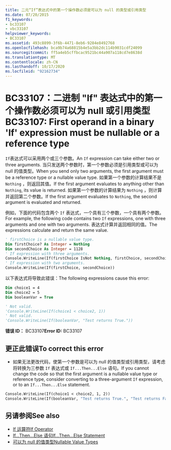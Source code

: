 ```yaml
---
title: 二元“If”表达式中的第一个操作数必须是可以为 null 的类型或引用类型
ms.date: 07/20/2015
f1_keywords:
- bc33107
- vbc33107
helpviewer_keywords:
- BC33107
ms.assetid: 493c8899-3f6b-4471-8eb6-9284e8492768
ms.openlocfilehash: bca9b74a68815b4e5a3bb2dc114b9031cdf24099
ms.sourcegitcommit: ff5a4eb5cffbcac9521bc44a907a118cd7e8638d
ms.translationtype: MT
ms.contentlocale: zh-CN
ms.lasthandoff: 10/17/2020
ms.locfileid: "92162734"
---
```

# <a name="bc33107-first-operand-in-a-binary-if-expression-must-be-nullable-or-a-reference-type"></a><span data-ttu-id="965df-102">BC33107：二进制 "If" 表达式中的第一个操作数必须可以为 null 或引用类型</span><span class="sxs-lookup"><span data-stu-id="965df-102">BC33107: First operand in a binary 'If' expression must be nullable or a reference type</span></span>

<span data-ttu-id="965df-103">`If`表达式可以采用两个或三个参数。</span><span class="sxs-lookup"><span data-stu-id="965df-103">An `If` expression can take either two or three arguments.</span></span> <span data-ttu-id="965df-104">当只发送两个参数时，第一个参数必须是引用类型或可以为 null 的值类型。</span><span class="sxs-lookup"><span data-stu-id="965df-104">When you send only two arguments, the first argument must be a reference type or a nullable value type.</span></span> <span data-ttu-id="965df-105">如果第一个参数的计算结果不是 `Nothing` ，则返回其值。</span><span class="sxs-lookup"><span data-stu-id="965df-105">If the first argument evaluates to anything other than `Nothing`, its value is returned.</span></span> <span data-ttu-id="965df-106">如果第一个参数的计算结果为 `Nothing` ，则计算并返回第二个参数。</span><span class="sxs-lookup"><span data-stu-id="965df-106">If the first argument evaluates to `Nothing`, the second argument is evaluated and returned.</span></span>

 <span data-ttu-id="965df-107">例如，下面的代码包含两个 `If` 表达式，一个具有三个参数，一个具有两个参数。</span><span class="sxs-lookup"><span data-stu-id="965df-107">For example, the following code contains two `If` expressions, one with three arguments and one with two arguments.</span></span> <span data-ttu-id="965df-108">表达式计算并返回相同的值。</span><span class="sxs-lookup"><span data-stu-id="965df-108">The expressions calculate and return the same value.</span></span>

```vb
' firstChoice is a nullable value type.
Dim firstChoice? As Integer = Nothing
Dim secondChoice As Integer = 1128
' If expression with three arguments.
Console.WriteLine(If(firstChoice IsNot Nothing, firstChoice, secondChoice))
' If expression with two arguments.
Console.WriteLine(If(firstChoice, secondChoice))
```

 <span data-ttu-id="965df-109">以下表达式将导致此错误：</span><span class="sxs-lookup"><span data-stu-id="965df-109">The following expressions cause this error:</span></span>

```vb
Dim choice1 = 4
Dim choice2 = 5
Dim booleanVar = True

' Not valid.
'Console.WriteLine(If(choice1 < choice2, 1))
' Not valid.
'Console.WriteLine(If(booleanVar, "Test returns True."))
```

 <span data-ttu-id="965df-110">**错误 ID：** BC33107</span><span class="sxs-lookup"><span data-stu-id="965df-110">**Error ID:** BC33107</span></span>

## <a name="to-correct-this-error"></a><span data-ttu-id="965df-111">更正此错误</span><span class="sxs-lookup"><span data-stu-id="965df-111">To correct this error</span></span>

- <span data-ttu-id="965df-112">如果无法更改代码，使第一个参数是可以为 null 的值类型或引用类型，请考虑将转换为三参数 `If` 表达式或 `If...Then...Else` 语句。</span><span class="sxs-lookup"><span data-stu-id="965df-112">If you cannot change the code so that the first argument is a nullable value type or reference type, consider converting to a three-argument `If` expression, or to an `If...Then...Else` statement.</span></span>

```vb
Console.WriteLine(If(choice1 < choice2, 1, 2))
Console.WriteLine(If(booleanVar, "Test returns True.", "Test returns False."))
```

## <a name="see-also"></a><span data-ttu-id="965df-113">另请参阅</span><span class="sxs-lookup"><span data-stu-id="965df-113">See also</span></span>

- [<span data-ttu-id="965df-114">If 运算符</span><span class="sxs-lookup"><span data-stu-id="965df-114">If Operator</span></span>](../operators/if-operator.md)
- [<span data-ttu-id="965df-115">If...Then...Else 语句</span><span class="sxs-lookup"><span data-stu-id="965df-115">If...Then...Else Statement</span></span>](../statements/if-then-else-statement.md)
- [<span data-ttu-id="965df-116">可以为 null 的值类型</span><span class="sxs-lookup"><span data-stu-id="965df-116">Nullable Value Types</span></span>](../../programming-guide/language-features/data-types/nullable-value-types.md)
